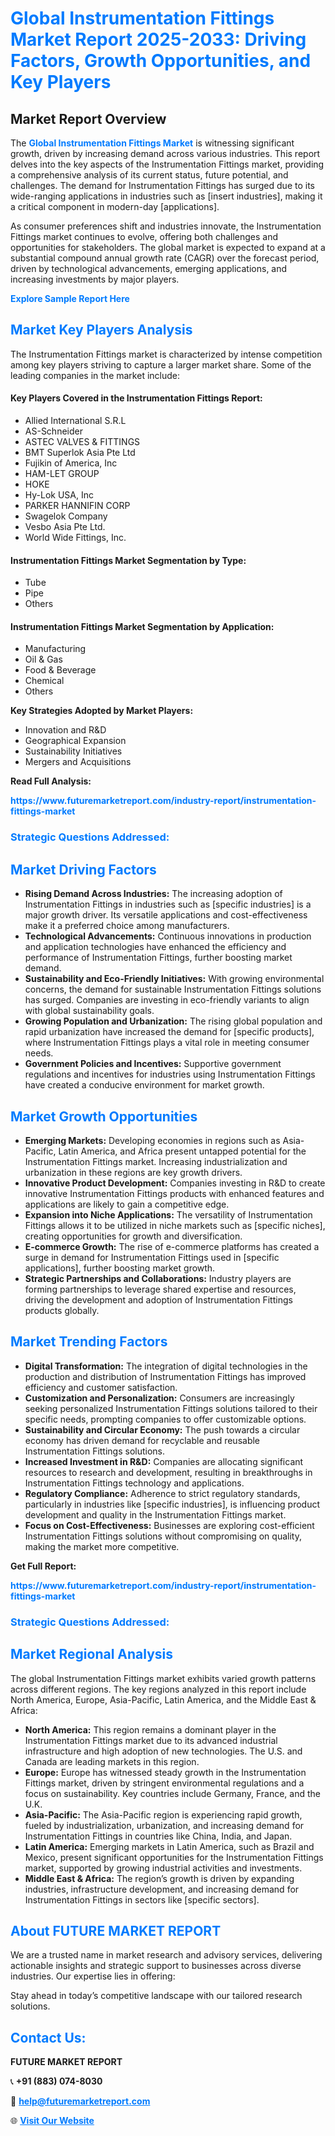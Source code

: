 <h1 style="color: #007BFF;">Global Instrumentation Fittings Market Report 2025-2033: Driving Factors, Growth Opportunities, and Key Players</h1>

<section id="overview">
<h2>Market Report Overview</h2>
<p>The <a href="https://www.futuremarketreport.com/industry-report/instrumentation-fittings-market" style="color: #007BFF; text-decoration: none;"><strong>Global Instrumentation Fittings Market</strong></a> is witnessing significant growth, driven by increasing demand across various industries. This report delves into the key aspects of the Instrumentation Fittings market, providing a comprehensive analysis of its current status, future potential, and challenges. The demand for Instrumentation Fittings has surged due to its wide-ranging applications in industries such as [insert industries], making it a critical component in modern-day [applications].</p>
<p>As consumer preferences shift and industries innovate, the Instrumentation Fittings market continues to evolve, offering both challenges and opportunities for stakeholders. The global market is expected to expand at a substantial compound annual growth rate (CAGR) over the forecast period, driven by technological advancements, emerging applications, and increasing investments by major players.</p>
</section>

<section id="overview">
<p><a href="https://www.futuremarketreport.com/request-sample/reportId=102892" style="color: #007BFF; text-decoration: none;"><strong>Explore Sample Report Here</strong></a></p>
</section>

<section id="key-players">
<h2 style="color: #007BFF;">Market Key Players Analysis</h2>
<p>The Instrumentation Fittings market is characterized by intense competition among key players striving to capture a larger market share. Some of the leading companies in the market include:</p>
<h4>Key Players Covered in the Instrumentation Fittings Report:</h4>
<ul><li>Allied International S.R.L</li><li>AS-Schneider</li><li>ASTEC VALVES &amp; FITTINGS</li><li>BMT Superlok Asia Pte Ltd</li><li>Fujikin of America, Inc</li><li>HAM-LET GROUP</li><li>HOKE</li><li>Hy-Lok USA, Inc</li><li>PARKER HANNIFIN CORP</li><li>Swagelok Company</li><li>Vesbo Asia Pte Ltd.</li><li>World Wide Fittings, Inc.</li></ul>
<h4>Instrumentation Fittings Market Segmentation by Type:</h4>
<ul><li>Tube</li><li>Pipe</li><li>Others</li></ul>

<h4>Instrumentation Fittings Market Segmentation by Application:</h4>
<ul><li>Manufacturing</li><li>Oil &amp; Gas</li><li>Food &amp; Beverage</li><li>Chemical</li><li>Others</li></ul>
<p><strong>Key Strategies Adopted by Market Players:</strong></p>
<ul>
<li>Innovation and R&D</li>
<li>Geographical Expansion</li>
<li>Sustainability Initiatives</li>
<li>Mergers and Acquisitions</li>
</ul>
</section>

<section>
<p><strong>Read Full Analysis: </strong></p><a href="https://www.futuremarketreport.com/industry-report/instrumentation-fittings-market" style="color: #007BFF; text-decoration: none;"><strong>https://www.futuremarketreport.com/industry-report/instrumentation-fittings-market</strong></a>
<h3 style="color: #007BFF;">Strategic Questions Addressed:</h3>
</section>

<section id="driving-factors">
<h2 style="color: #007BFF;">Market Driving Factors</h2>
<ul>
<li><strong>Rising Demand Across Industries:</strong> The increasing adoption of Instrumentation Fittings in industries such as [specific industries] is a major growth driver. Its versatile applications and cost-effectiveness make it a preferred choice among manufacturers.</li>
<li><strong>Technological Advancements:</strong> Continuous innovations in production and application technologies have enhanced the efficiency and performance of Instrumentation Fittings, further boosting market demand.</li>
<li><strong>Sustainability and Eco-Friendly Initiatives:</strong> With growing environmental concerns, the demand for sustainable Instrumentation Fittings solutions has surged. Companies are investing in eco-friendly variants to align with global sustainability goals.</li>
<li><strong>Growing Population and Urbanization:</strong> The rising global population and rapid urbanization have increased the demand for [specific products], where Instrumentation Fittings plays a vital role in meeting consumer needs.</li>
<li><strong>Government Policies and Incentives:</strong> Supportive government regulations and incentives for industries using Instrumentation Fittings have created a conducive environment for market growth.</li>
</ul>
</section>

<section id="growth-opportunities">
<h2 style="color: #007BFF;">Market Growth Opportunities</h2>
<ul>
<li><strong>Emerging Markets:</strong> Developing economies in regions such as Asia-Pacific, Latin America, and Africa present untapped potential for the Instrumentation Fittings market. Increasing industrialization and urbanization in these regions are key growth drivers.</li>
<li><strong>Innovative Product Development:</strong> Companies investing in R&D to create innovative Instrumentation Fittings products with enhanced features and applications are likely to gain a competitive edge.</li>
<li><strong>Expansion into Niche Applications:</strong> The versatility of Instrumentation Fittings allows it to be utilized in niche markets such as [specific niches], creating opportunities for growth and diversification.</li>
<li><strong>E-commerce Growth:</strong> The rise of e-commerce platforms has created a surge in demand for Instrumentation Fittings used in [specific applications], further boosting market growth.</li>
<li><strong>Strategic Partnerships and Collaborations:</strong> Industry players are forming partnerships to leverage shared expertise and resources, driving the development and adoption of Instrumentation Fittings products globally.</li>
</ul>
</section>

<section id="trending-factors">
<h2 style="color: #007BFF;">Market Trending Factors</h2>
<ul>
<li><strong>Digital Transformation:</strong> The integration of digital technologies in the production and distribution of Instrumentation Fittings has improved efficiency and customer satisfaction.</li>
<li><strong>Customization and Personalization:</strong> Consumers are increasingly seeking personalized Instrumentation Fittings solutions tailored to their specific needs, prompting companies to offer customizable options.</li>
<li><strong>Sustainability and Circular Economy:</strong> The push towards a circular economy has driven demand for recyclable and reusable Instrumentation Fittings solutions.</li>
<li><strong>Increased Investment in R&D:</strong> Companies are allocating significant resources to research and development, resulting in breakthroughs in Instrumentation Fittings technology and applications.</li>
<li><strong>Regulatory Compliance:</strong> Adherence to strict regulatory standards, particularly in industries like [specific industries], is influencing product development and quality in the Instrumentation Fittings market.</li>
<li><strong>Focus on Cost-Effectiveness:</strong> Businesses are exploring cost-efficient Instrumentation Fittings solutions without compromising on quality, making the market more competitive.</li>
</ul>
</section>

<section>
<p><strong>Get Full Report: </strong></p><a href="https://www.futuremarketreport.com/industry-report/instrumentation-fittings-market" style="color: #007BFF; text-decoration: none;"><strong>https://www.futuremarketreport.com/industry-report/instrumentation-fittings-market</strong></a>
<h3 style="color: #007BFF;">Strategic Questions Addressed:</h3>
</section>


<section id="regional-analysis">
<h2 style="color: #007BFF;">Market Regional Analysis</h2>
<p>The global Instrumentation Fittings market exhibits varied growth patterns across different regions. The key regions analyzed in this report include North America, Europe, Asia-Pacific, Latin America, and the Middle East & Africa:</p>
<ul>
<li><strong>North America:</strong> This region remains a dominant player in the Instrumentation Fittings market due to its advanced industrial infrastructure and high adoption of new technologies. The U.S. and Canada are leading markets in this region.</li>
<li><strong>Europe:</strong> Europe has witnessed steady growth in the Instrumentation Fittings market, driven by stringent environmental regulations and a focus on sustainability. Key countries include Germany, France, and the U.K.</li>
<li><strong>Asia-Pacific:</strong> The Asia-Pacific region is experiencing rapid growth, fueled by industrialization, urbanization, and increasing demand for Instrumentation Fittings in countries like China, India, and Japan.</li>
<li><strong>Latin America:</strong> Emerging markets in Latin America, such as Brazil and Mexico, present significant opportunities for the Instrumentation Fittings market, supported by growing industrial activities and investments.</li>
<li><strong>Middle East & Africa:</strong> The region’s growth is driven by expanding industries, infrastructure development, and increasing demand for Instrumentation Fittings in sectors like [specific sectors].</li>
</ul>
</section>

<footer>
<h2 style="color: #007BFF;">About FUTURE MARKET REPORT</h2>
<p>We are a trusted name in market research and advisory services, delivering actionable insights and strategic support to businesses across diverse industries. Our expertise lies in offering:</p>

<p>Stay ahead in today’s competitive landscape with our tailored research solutions.</p>

<h2 style="color: #007BFF;">Contact Us:</h2>
<p><strong>FUTURE MARKET REPORT</strong></p>
<p>📞 <strong>+91 (883) 074-8030</strong></p>
<p>📧 <strong><a href="mailto:help@futuremarketreport.com" style="color: #007BFF;">help@futuremarketreport.com</a></strong></p>
<p>🌐 <strong><a href="https://www.futuremarketreport.com/" style="color: #007BFF;">Visit Our Website</a></strong></p>
</footer>
